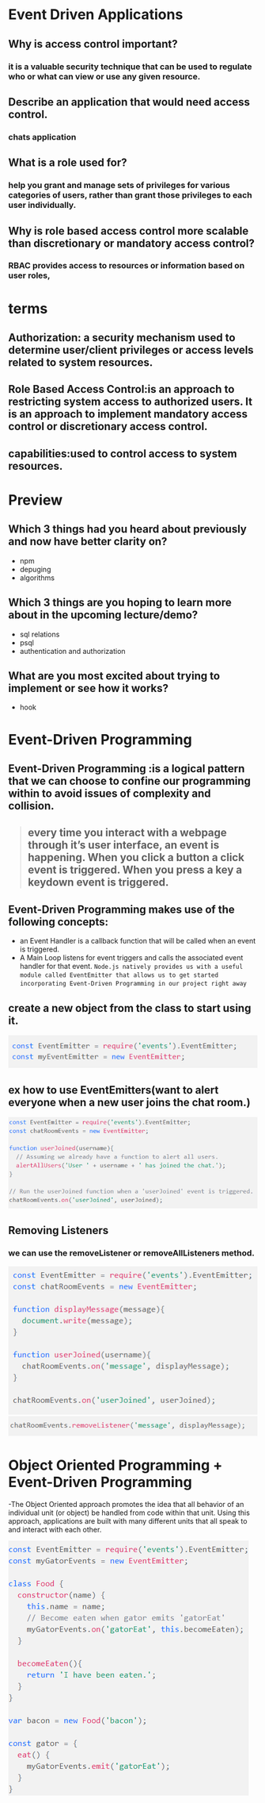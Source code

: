 # Event Driven Applications
## Why is access control important?
### it is a valuable security technique that can be used to regulate who or what can view or use any given resource.
## Describe an application that would need access control.
### chats application
## What is a role used for?
### help you grant and manage sets of privileges for various categories of users, rather than grant those privileges to each user individually.
## Why is role based access control more scalable than discretionary or mandatory access control?
### RBAC provides access to resources or information based on user roles,
# terms
## Authorization: a security mechanism used to determine user/client privileges or access levels related to system resources.
##  Role Based Access Control:is an approach to restricting system access to authorized users. It is an approach to implement mandatory access control or discretionary access control. 
## capabilities:used to control access to system resources.
# Preview
## Which 3 things had you heard about previously and now have better clarity on?
- npm
- depuging
- algorithms
## Which 3 things are you hoping to learn more about in the upcoming lecture/demo?
- sql relations
- psql
- authentication and authorization
## What are you most excited about trying to implement or see how it works?
- hook

# Event-Driven Programming
## Event-Driven Programming :is a logical pattern that we can choose to confine our programming within to avoid issues of complexity and collision. 
> ## every time you interact with a webpage through it’s user interface, an event is happening. When you click a button a click event is triggered. When you press a key a keydown event is triggered.
## Event-Driven Programming makes use of the following concepts:

- an Event Handler is a callback function that will be called when an event is triggered.
- A Main Loop listens for event triggers and calls the associated event handler for that event.
`Node.js natively provides us with a useful module called EventEmitter that allows us to get started incorporating Event-Driven Programming in our project right away`
## create a new object from the class to start using it.
![create](create.PNG)
## ex  how to use EventEmitters(want to alert everyone when a new user joins the chat room.)
![alert](alert.PNG)
## Removing Listeners
###  we can use the removeListener or removeAllListeners method.
![RemovingListeners](RemovingListeners.PNG)
![RemovingListener](RemovingListener.PNG)

# Object Oriented Programming + Event-Driven Programming
-The Object Oriented approach promotes the idea that all behavior of an individual unit (or object) be handled from code within that unit. Using this approach, applications are built with many different units that all speak to and interact with each other.

![oopEvent](oopEvent.PNG)